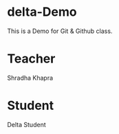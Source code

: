# delta-Demo
This is a Demo for Git &amp; Github class.

# Teacher
Shradha Khapra

# Student
Delta Student

